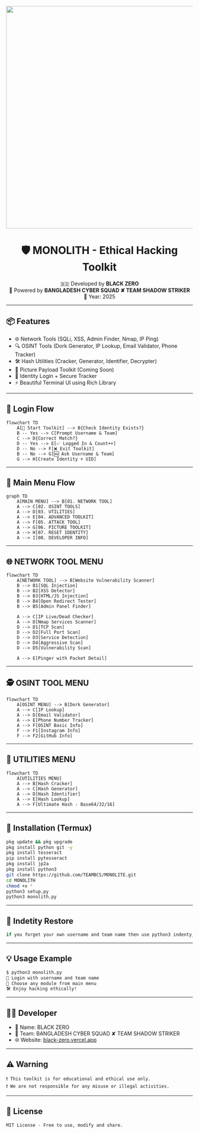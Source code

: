 
<p align="center">
  <img src="https://i.postimg.cc/T3CpqrXg/617695548.jpg" width="600"/>
</p>

<h1 align="center">🛡️ MONOLITH - Ethical Hacking Toolkit</h1>
<p align="center">
  🇧🇩 Developed by <b>BLACK ZERO</b><br>
  🚀 Powered by <b>BANGLADESH CYBER SQUAD ✘ TEAM SHADOW STRIKER</b><br>
  📆 Year: 2025
</p>

---

## 📦 Features

- 🌐 Network Tools (SQLi, XSS, Admin Finder, Nmap, IP Ping)
- 🔍 OSINT Tools (Dork Generator, IP Lookup, Email Validator, Phone Tracker)
- 🛠️ Hash Utilities (Cracker, Generator, Identifier, Decrypter)
- 📸 Picture Payload Toolkit (Coming Soon)
- 👤 Identity Login + Secure Tracker
- ⚡ Beautiful Terminal UI using Rich Library

---

## 🔐 Login Flow

```mermaid
flowchart TD
    A[🔐 Start Toolkit] --> B{Check Identity Exists?}
    B -- Yes --> C[Prompt Username & Team]
    C --> D{Correct Match?}
    D -- Yes --> E[✅ Logged In & Count++]
    D -- No --> F[❌ Exit Toolkit]
    B -- No --> G[🆕 Ask Username & Team]
    G --> H[Create Identity + UID]
````

---

## 🧰 Main Menu Flow

```mermaid
graph TD
    A[MAIN MENU] --> B[01. NETWORK TOOL]
    A --> C[02. OSINT TOOLS]
    A --> D[03. UTILITIES]
    A --> E[04. ADVANCED TOOLKIT]
    A --> F[05. ATTACK TOOL]
    A --> G[06. PICTURE TOOLKIT]
    A --> H[07. RESET IDENTITY]
    A --> I[08. DEVELOPER INFO]

```

---

## 🌐 NETWORK TOOL MENU

```mermaid
flowchart TD
    A[NETWORK TOOL] --> B[Website Vulnerability Scanner]
    B --> B1[SQL Injection]
    B --> B2[XSS Detector]
    B --> B3[HTML/JS Injection]
    B --> B4[Open Redirect Tester]
    B --> B5[Admin Panel Finder]

    A --> C[IP Live/Dead Checker]
    A --> D[Nmap Services Scanner]
    D --> D1[TCP Scan]
    D --> D2[Full Port Scan]
    D --> D3[Service Detection]
    D --> D4[Aggressive Scan]
    D --> D5[Vulnerability Scan]

    A --> E[Pinger with Packet Detail]
```

---

## 🕵️ OSINT TOOL MENU

```mermaid
flowchart TD
    A[OSINT MENU] --> B[Dork Generator]
    A --> C[IP Lookup]
    A --> D[Email Validator]
    A --> E[Phone Number Tracker]
    A --> F[OSINT Basic Info]
    F --> F1[Instagram Info]
    F --> F2[GitHub Info]
```

---

## 🔐 UTILITIES MENU

```mermaid
flowchart TD
    A[UTILITIES MENU] 
    A --> B[Hash Cracker]
    A --> C[Hash Generator]
    A --> D[Hash Identifier]
    A --> E[Hash Lookup]
    A --> F[Ultimate Hash - Base64/32/16]
```

---

## 🧪 Installation (Termux)

```bash
pkg update && pkg upgrade
pkg install python git -y
pkg install tesseract
pip install pytesseract
pkg install jp2a
pkg install python3 
git clone https://github.com/TEAMBCS/MONOLITE.git
cd MONOLITH
chmod +x *
python3 setup.py
python3 monolith.py
```

---
## 🥷 Indetity Restore
```bash
if you forget your own username and team name then use python3 indenty_restore.py
```
---
## 💡 Usage Example

```bash
$ python3 monolith.py
🔐 Login with username and team name
📡 Choose any module from main menu
🛠️ Enjoy hacking ethically!
```

---

## 👨‍💻 Developer

* 👤 Name: BLACK ZERO
* 💼 Team: BANGLADESH CYBER SQUAD ✘ TEAM SHADOW STRIKER
* 🌐 Website: [black-zero.vercel.app](https://black-zero.vercel.app)

---

## ⚠️ Warning

```
❗ This toolkit is for educational and ethical use only.
❗ We are not responsible for any misuse or illegal activities.
```

---

## 📜 License

```
MIT License - Free to use, modify and share.
```


